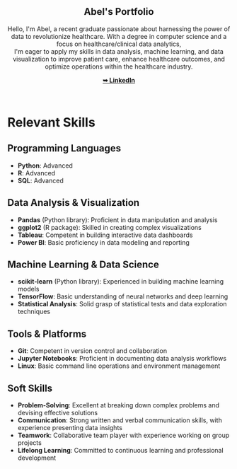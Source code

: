 <div align="center">

  <br />
  <br />

  <h2 align="center">Abel's Portfolio</h2>

  Hello, I'm Abel, a recent graduate passionate about harnessing the power of data to revolutionize healthcare. With a degree in computer science and a focus on healthcare/clinical data analytics, <br />I'm eager to apply my skills in data analysis, machine learning, and data visualization to improve patient care, enhance healthcare outcomes, and optimize operations within the healthcare industry.

  <a href="https://www.linkedin.com/mynetwork/"><strong>➥ LinkedIn</strong></a>

</div>

<br />

# Relevant Skills

## Programming Languages

- **Python**: Advanced
- **R**: Advanced
- **SQL**: Advanced

## Data Analysis & Visualization

- **Pandas** (Python library): Proficient in data manipulation and analysis
- **ggplot2** (R package): Skilled in creating complex visualizations
- **Tableau**: Competent in building interactive data dashboards
- **Power BI**: Basic proficiency in data modeling and reporting

## Machine Learning & Data Science

- **scikit-learn** (Python library): Experienced in building machine learning models
- **TensorFlow**: Basic understanding of neural networks and deep learning
- **Statistical Analysis**: Solid grasp of statistical tests and data exploration techniques

## Tools & Platforms

- **Git**: Competent in version control and collaboration
- **Jupyter Notebooks**: Proficient in documenting data analysis workflows
- **Linux**: Basic command line operations and environment management

## Soft Skills

- **Problem-Solving**: Excellent at breaking down complex problems and devising effective solutions
- **Communication**: Strong written and verbal communication skills, with experience presenting data insights
- **Teamwork**: Collaborative team player with experience working on group projects
- **Lifelong Learning**: Committed to continuous learning and professional development
